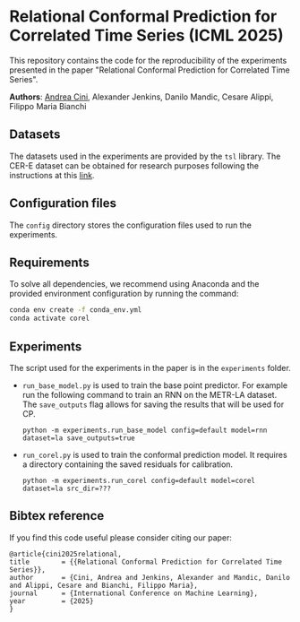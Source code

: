 # Relational Conformal Prediction for Correlated Time Series (ICML 2025)

This repository contains the code for the reproducibility of the experiments presented in the paper "Relational Conformal Prediction for Correlated Time Series".

**Authors**: [Andrea Cini](mailto:andrea.cini@usi.ch), Alexander Jenkins, Danilo Mandic, Cesare Alippi, Filippo Maria Bianchi

## Datasets

The datasets used in the experiments are provided by the `tsl` library. The CER-E dataset can be obtained for research purposes following the instructions at this [link](https://www.ucd.ie/issda/data/commissionforenergyregulationcer/).

## Configuration files

The `config` directory stores the configuration files used to run the experiments.

## Requirements

To solve all dependencies, we recommend using Anaconda and the provided environment configuration by running the command:

```bash
conda env create -f conda_env.yml
conda activate corel
```

## Experiments

The script used for the experiments in the paper is in the `experiments` folder.

* `run_base_model.py` is used to train the base point predictor. For example run the following command to train an RNN on the METR-LA dataset. The `save_outputs` flag allows for saving the results that will be used for CP.

	```
	python -m experiments.run_base_model config=default model=rnn dataset=la save_outputs=true
	```

* `run_corel.py` is used to train the conformal prediction model. It requires a directory containing the saved residuals for calibration.
    
	```
	python -m experiments.run_corel config=default model=corel dataset=la src_dir=???
	```
 

## Bibtex reference

If you find this code useful please consider citing our paper:

```
@article{cini2025relational,
title        = {{Relational Conformal Prediction for Correlated Time Series}},
author       = {Cini, Andrea and Jenkins, Alexander and Mandic, Danilo and Alippi, Cesare and Bianchi, Filippo Maria},
journal      = {International Conference on Machine Learning},
year         = {2025}
}
```